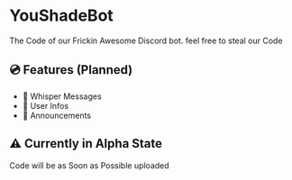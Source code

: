 # YouShadeBot
The Code of our Frickin Awesome Discord bot.
feel free to steal our Code

## 💿 Features (Planned)
- 🤫 Whisper Messages 
- 🙍 User Infos
- 📣 Announcements

## ⚠️ Currently in Alpha State
Code will be as Soon as Possible uploaded
